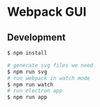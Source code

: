 # Webpack GUI

## Development

```bash
$ npm install

# generate svg files we need
$ npm run svg
# run webpack in watch mode
$ npm run watch
# run electron app
$ npm run app
```